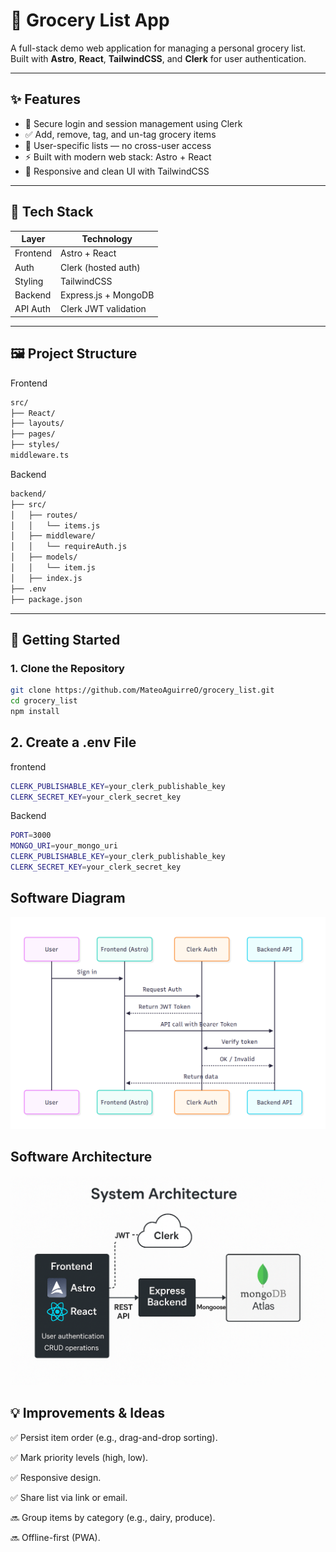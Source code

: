 # 🛒 Grocery List App

A full-stack demo web application for managing a personal grocery list. Built with **Astro**, **React**, **TailwindCSS**, and **Clerk** for user authentication.

---

## ✨ Features

- 🔐 Secure login and session management using Clerk
- ✅ Add, remove, tag, and un-tag grocery items
- 👥 User-specific lists — no cross-user access
- ⚡ Built with modern web stack: Astro + React
- 🎨 Responsive and clean UI with TailwindCSS

---

## 🧱 Tech Stack

| Layer    | Technology           |
| -------- | -------------------- |
| Frontend | Astro + React        |
| Auth     | Clerk (hosted auth)  |
| Styling  | TailwindCSS          |
| Backend  | Express.js + MongoDB |
| API Auth | Clerk JWT validation |

---

## 🖼️ Project Structure

Frontend

```bash
src/
├── React/
├── layouts/
├── pages/
├── styles/
middleware.ts
```

Backend

```bash
backend/
├── src/
│   ├── routes/
│   │   └── items.js
│   ├── middleware/
│   │   └── requireAuth.js
│   ├── models/
│   │   └── item.js
│   ├── index.js
├── .env
├── package.json
```

---

## 🚀 Getting Started

### 1. Clone the Repository

```bash
git clone https://github.com/MateoAguirreO/grocery_list.git
cd grocery_list
npm install
```

## 2. Create a .env File

frontend

```bash
CLERK_PUBLISHABLE_KEY=your_clerk_publishable_key
CLERK_SECRET_KEY=your_clerk_secret_key
```

Backend

```bash
PORT=3000
MONGO_URI=your_mongo_uri
CLERK_PUBLISHABLE_KEY=your_clerk_publishable_key
CLERK_SECRET_KEY=your_clerk_secret_key
```

## Software Diagram

![Software Diagram](software-diagram.png)

## Software Architecture

![Software Architecture](software-Architecture.png)

## 💡 Improvements & Ideas

✅ Persist item order (e.g., drag-and-drop sorting).

✅ Mark priority levels (high, low).

✅ Responsive design.

✅ Share list via link or email.

🔜 Group items by category (e.g., dairy, produce).

🔜 Offline-first (PWA).
